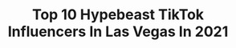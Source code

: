 ---
title: Top 10 Hypebeast TikTok Influencers In Las Vegas In 2021
description: >-
  Find top hypebeast TikTok influencers in Las Vegas in 2021. Most popular hashtags: #fyp #foryou #hypebeast #foryoupage.
platform: TikTok
hits: 6
text_top: Discover the best TikTok influencers on inBeat.
text_bottom: Our database has 6 TikTok influencers like this in Las Vegas, United States for you to connect with.
profiles:
  - username: "vanessadx3"
    fullname: >-
      vanessa diaz
    bio: >-
      📍Las Vegas 🎈Eufloria.v on IG
    location: "United States"
    followers: 7995
    engagement: 901
    commentsToLikes: 0.020054
    id: ckb9hv8xi7q4e0j23omx67q1y
    verified: false
    hashtags: "#trending, #vegas, #recipe, #viral"
  - username: "sneakmobbstone"
    fullname: >-
      SneakMobb Stone
    bio: >-
      IG : SneakMobbStone // VeggieKidzClothing Cannabis Industry Vegas Local 🌍
    location: "United States"
    followers: 10600
    engagement: 740
    commentsToLikes: 0.038755
    id: ck8z5yfo5jtz30j78vmapzhwk
    verified: false
    hashtags: "#urbannecessities, #lasvegas, #wizkhalifa, #sneakerhead"
  - username: "mike_lankford"
    fullname: >-
      Mike Lankford
    bio: >-
      YouTube @HighAltitudeMotorsports Instagram @mike_lankford
    location: "United States"
    followers: 55200
    engagement: 990
    commentsToLikes: 0.012116
    id: ck8qgjf5p13f10j78mn2myq4m
    verified: false
    hashtags: "#xyzbca, #racecar, #mclaren, #trump2020"
  - username: "dionjaffee"
    fullname: >-
      Dion Jaffee 
    bio: >-
      Get the Can Sleeves while they’re still in stock and play a prank on someone😂👇
    location: "United States"
    followers: 6545
    engagement: 674
    commentsToLikes: 0.041140
    id: ckbw2nzx2wst50j23tkw5bt32
    verified: false
    hashtags: "#fyp, #lasvegasstrip, #vegaslocal, #lasvegas"
  - username: "spenchampion"
    fullname: >-
      Spenchampion
    bio: >-
      All Content is shot by Me :) Different Cars and Videos every post!! 😊 Enjoy!
    location: "United States"
    followers: 36888
    engagement: 1264
    commentsToLikes: 0.013600
    id: ckae0mmagkacg0i78hs8i191m
    verified: false
    hashtags: "#projectcar, #jdm, #ferrari, #projectcarcheck"
  - username: "doranjm"
    fullname: >-
      Doranjm
    bio: >-
      The automotive king 👑 Follow me on insta! @doranjm ⬆️ Snap 👻: Dman3ify
    location: "United States"
    followers: 289000
    engagement: 1590
    commentsToLikes: 0.018816
    id: ck81q59reg1zo0j78n3u6ik88
    verified: false
    hashtags: "#xyzbca, #tiktok, #fyp, #love"
  - username: "ashdiamond"
    fullname: >-
      ash
    bio: >-
      Sacramento’s Biggest Hypebeast
    location: "United States"
    followers: 46600
    engagement: 1081
    commentsToLikes: 0.018371
    id: ck8vwdgn2o6us0j78syt8r3c7
    verified: false
    hashtags: "#foryouppage, #lambo, #exotic, #fyp"
  - username: "andihyll"
    fullname: >-
      alyson yates
    bio: >-
      chaotic good hypebeast twitter and the gram @andihyll
    location: "United States"
    followers: 52900
    engagement: 1209
    commentsToLikes: 0.007935
    id: ckbkwm2qxscol0j23xjvo5dx1
    verified: false
    hashtags: "#imbaby, #viralvibes, #justdancemoves, #fyp"
  - username: "hypebeast"
    fullname: >-
      HYPEBEAST
    bio: >-
      CEO of Culture
    location: "United States"
    followers: 887400
    engagement: 1526
    commentsToLikes: 0.010076
    id: ck80crnnyat9w0j782gds869q
    verified: true
    hashtags: "#diyproject, #howto, #foryou, #ig"
  - username: "adrianthedipper"
    fullname: >-
      Adrianthedipper
    bio: >-
      I hydro dip stuff & post random videos! Comment say hi 😃
    location: "United States"
    followers: 89700
    engagement: 2208
    commentsToLikes: 0.023176
    id: ckanlzi4cb46c0i78b6h5zrb6
    verified: false
    hashtags: "#hypebeast, #hydrodipping, #magnetfishing, #picker"
---